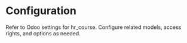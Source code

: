 # Configuration

Refer to Odoo settings for hr_course. Configure related models, access rights, and options as needed.
